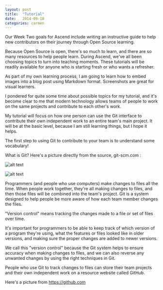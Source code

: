 ```yaml
---
layout: post
title:  "Tutorial"
date:   2014-09-18
categories: carmen
---
```


Our Week Two goals for Ascend include writing an instructive guide to help new contributors on their journey through Open Source learning.

Because Open Source is open, there's so much to learn, and there are so many resources to help people learn.  During Ascend, we've all been choosing topics to turn into teaching moments.  These tutorials will be readily available for anyone who is starting fresh or who wants a refresher.

As part of my own learning process, I am going to learn how to embed images into a blog post using Markdown format.  Screenshots are great for visual learners.

I pondered for quite some time about possible topics for my tutorial, and it's become clear to me that modern technology allows teams of people to work on the same projects and contribute to each other's work.

My tutorial will focus on how one person can use the Git interface to contribute their own independent work to an entire team's main project.  It will be at the basic level, because I am still learning things, but I hope it helps.

The first step to using Git to contribute to your team is to understand some vocabulary!

What is Git?  Here's a picture directly from the source, git-scm.com :

![alt text](_images/git_scm_site.png)

![alt text](_images/git_explanation.png)

Programmers (and people who use computers) make changes to files all the time.  When people work together, they're all making changes to files, and then those files will be combined into the team's project.  Git is a system designed to help people be more aware of how each team member changes the files.

"Version control" means tracking the changes made to a file or set of files over time.

It's important for programmers to be able to keep track of which version of a program they're using, what the features or files looked like in older versions, and making sure the proper changes are added to newer versions.

We call this "version control" because the Git system helps to ensure accuracy when making changes to files, and we can also reverse any unwanted changes by using the right techniques in Git.

People who use Git to track changes to files can store their team projects and their own independent work on a resource website called GitHub.

Here's a picture from https://github.com